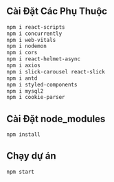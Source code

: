## Cài Đặt Các Phụ Thuộc
```bash
npm i react-scripts
npm i concurrently
npm i web-vitals
npm i nodemon
npm i cors
npm i react-helmet-async
npm i axios
npm i slick-carousel react-slick
npm i antd
npm i styled-components
npm i mysql2
npm i cookie-parser

```

## Cài Đặt node_modules
```bash
npm install
```

## Chạy dự án
```bash
npm start
```